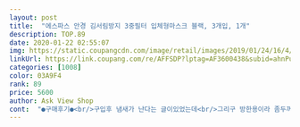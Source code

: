 ```yaml
---
layout: post 
title:  "에스파스 안경 김서림방지 3중필터 입체형마스크 블랙, 3개입, 1개" 
description: TOP.89 
date: 2020-01-22 02:55:07 
img: https://static.coupangcdn.com/image/retail/images/2019/01/24/16/4/ba3f209e-d944-4aed-ba60-129b1b5834a2.jpg 
linkUrl: https://link.coupang.com/re/AFFSDP?lptag=AF3600438&subid=ahnPublicAsk&pageKey=179880225&itemId=515107695&vendorItemId=4326788634&traceid=V0-113-f2cdfc3f02ed225d 
categories: [1008] 
color: 03A9F4 
rank: 89 
price: 5600 
author: Ask View Shop 
cont:  "●구매후기●<br/>구입후 냄새가 난다는 글이있었는데<br/>그리구 방한용이라 좀두꺼워요<br/>김서림방지는 전혀안되요ㅋㅋㅋ<br/>다들 안전하시길 바랍니당 !!<br/>다시 뜨면 재구매 한셋트 더 하려고해요~<br/>대신 마스크질은 엄청좋습니다.<br/><br/>더운날에는 쓰고다니면 더울듯해요.<br/><br/>먼지나 뭐 잔여물도 잘 안묻는 편이기도 하구<br/>면이라 몆번빨았는데 변형이나 색빠짐도 현제는 없어요.<br/><br/>문제 없겟다 싶어서 구매했어요.<br/><br/>미세먼지용은 이거쓰시면안되구 다른거쓰셔야해요.<br/><br/>분비물들 방어차원에서 산거라 만족하구영<br/>블랙기본형인데다 세탁해도 형태도 멀쩡하고<br/>사자마자 품절되었는데.<br/>.<br/><br/>세탁도 잘 되는 편!! ㅎㅎ 잘쓰고있어요<br/>아예없는 그냥 면마스크보단 바이러스 걸러주는데<br/>오징어순대같은 내얼굴 반넘게 가려지니<br/>이놈에 바이러스사태가 언제 그칠지 모르니ㅜㅜ<br/>일반 면마스크치고 여과필터도 있다고하니<br/>자신있게 거리활보가 가능한점도 좋아요.<br/><br/>저렴한데도 다른마스크처럼 허접하지않아요.<br/><br/>전 이상한 냄새같은건 나지않았어요.<br/><br/>조절해서 착용하기편하구영<br/>착용시 약간의 간지도 플러스됩니다.<br/><br/>코로나때문에 구매하긴했지만<br/>코로나땜에 미세먼지보단 사람들 침이나 기타<br/>코로나바이러스 때문에 시켰어요<br/>코부분에 철심? 이들어있어서 코모양에맞게<br/>" 
---
```


